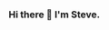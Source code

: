 ### Hi there 👋 I'm Steve.

<!--
**StephenMiyoba/stephenmiyoba** is a ✨ _special_ ✨ repository because its `README.md` (this file) appears on your GitHub profile.

Here are some ideas to get you started:
I'm based in Lusaka, Zambia and I'm currently redoing my college Visual Basic project in Java. It's a basic CRUD desktop application for checking in and out of a hotel.
I have have uploaded my progress, take a look.

- 🔭 I’m currently working on ...
- 🌱 I’m currently learning ...
- 👯 I’m looking to collaborate on ...
- 🤔 I’m looking for help with ...
- 💬 Ask me about ...
- 📫 How to reach me: ...
- 😄 Pronouns: ...
- ⚡ Fun fact: ...
-->
